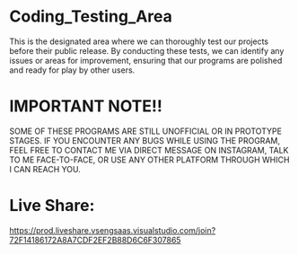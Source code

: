 # Coding_Testing_Area
This is the designated area where we can thoroughly test our projects before their public release. By conducting these tests, we can identify any issues or areas for improvement, ensuring that our programs are polished and ready for play by other users.

# IMPORTANT NOTE!!
SOME OF THESE PROGRAMS ARE STILL UNOFFICIAL OR IN PROTOTYPE STAGES. IF YOU ENCOUNTER ANY BUGS WHILE USING THE PROGRAM, FEEL FREE TO CONTACT ME VIA DIRECT MESSAGE ON INSTAGRAM, TALK TO ME FACE-TO-FACE, OR USE ANY OTHER PLATFORM THROUGH WHICH I CAN REACH YOU.

# Live Share:
https://prod.liveshare.vsengsaas.visualstudio.com/join?72F14186172A8A7CDF2EF2B88D6C6F307865
